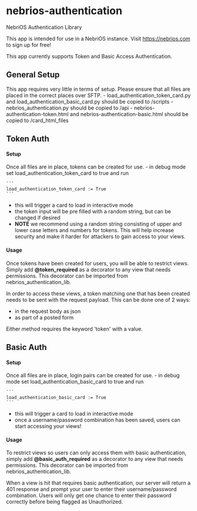 # nebrios-authentication
NebriOS Authentication Library

This app is intended for use in a NebriOS instance. Visit https://nebrios.com to sign up for free!

This app currently supports Token and Basic Access Authentication.

<h2>General Setup</h2>
This app requires very little in terms of setup. Please ensure that all files are placed in the correct places over SFTP.
  - load_authentication_token_card.py and load_authentication_basic_card.py should be copied to /scripts
  - nebrios_authentication.py should be copied to /api
  - nebrios-authentication-token.html and nebrios-authentication-basic.html should be copied to /card_html_files

<h2>Token Auth</h2>
<h4>Setup</h4>    
Once all files are in place, tokens can be created for use.
  - in debug mode set load_authentication_token_card to true and run
  
    ```
    load_authentication_token_card := True
    ```
  - this will trigger a card to load in interactive mode
  - the token input will be pre filled with a random string, but can be changed if desired
  - <strong>NOTE</strong> we recommend using a random string consisting of upper and lower case letters and numbers for tokens. This will help increase security and make it harder for attackers to gain access to your views.

<h4>Usage</h4>
Once tokens have been created for users, you will be able to restrict views. Simply add <strong>@token_required</strong> as a decorator to any view that needs permissions. This decorator can be imported from nebrios_authentication_lib.

In order to access these views, a token matching one that has been created needs to be sent with the request payload. This can be done one of 2 ways:
  - in the request body as json
  - as part of a posted form

Either method requires the keyword 'token' with a value.

<h2>Basic Auth</h2>
<h4>Setup</h4>
Once all files are in place, login pairs can be created for use.
  - in debug mode set load_authentication_basic_card to true and run
  
    ```
    load_authentication_basic_card := True
    ```
  - this will trigger a card to load in interactive mode
  - once a username/password combination has been saved, users can start accessing your views!

<h4>Usage</h4>
To restrict views so users can only access them with basic authentication, simply add <strong>@basic_auth_required</strong> as a decorator to any view that needs permissions. This decorator can be imported from nebrios_authentication_lib.

When a view is hit that requires basic authentication, our server will return a 401 response and prompt your user to enter their username/password combination. Users will only get one chance to enter their password correctly before being flagged as Unauthorized.

